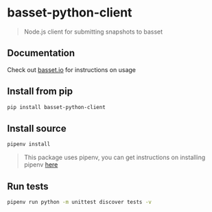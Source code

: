 # basset-python-client

> Node.js client for submitting snapshots to basset

## Documentation

Check out [basset.io](https://basset.io/docs) for instructions on usage

## Install from pip

```sh
pip install basset-python-client
```

## Install source

```sh
pipenv install
```

> This package uses pipenv, you can get instructions on installing pipenv [here](https://docs.pipenv.org)

## Run tests

```sh
pipenv run python -m unittest discover tests -v
```
